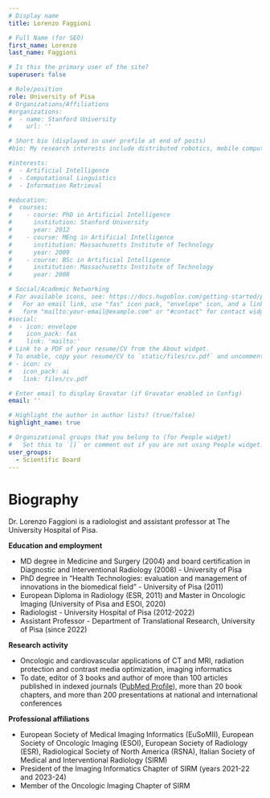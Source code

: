 ```yaml
---
# Display name
title: Lorenzo Faggioni

# Full Name (for SEO)
first_name: Lorenzo
last_name: Faggioni

# Is this the primary user of the site?
superuser: false

# Role/position
role: University of Pisa
# Organizations/Affiliations
#organizations:
#  - name: Stanford University
#    url: ''

# Short bio (displayed in user profile at end of posts)
#bio: My research interests include distributed robotics, mobile computing and programmable matter.

#interests:
#  - Artificial Intelligence
#  - Computational Linguistics
#  - Information Retrieval

#education:
#  courses:
#    - course: PhD in Artificial Intelligence
#      institution: Stanford University
#      year: 2012
#    - course: MEng in Artificial Intelligence
#      institution: Massachusetts Institute of Technology
#      year: 2009
#    - course: BSc in Artificial Intelligence
#      institution: Massachusetts Institute of Technology
#      year: 2008

# Social/Academic Networking
# For available icons, see: https://docs.hugoblox.com/getting-started/page-builder/#icons
#   For an email link, use "fas" icon pack, "envelope" icon, and a link in the
#   form "mailto:your-email@example.com" or "#contact" for contact widget.
#social:
#  - icon: envelope
#    icon_pack: fas
#    link: 'mailto:'
# Link to a PDF of your resume/CV from the About widget.
# To enable, copy your resume/CV to `static/files/cv.pdf` and uncomment the lines below.
# - icon: cv
#   icon_pack: ai
#   link: files/cv.pdf

# Enter email to display Gravatar (if Gravatar enabled in Config)
email: ''

# Highlight the author in author lists? (true/false)
highlight_name: true

# Organizational groups that you belong to (for People widget)
#   Set this to `[]` or comment out if you are not using People widget.
user_groups:
  - Scientific Board
---
```

# Biography
Dr. Lorenzo Faggioni is a radiologist and assistant professor at The University Hospital of Pisa.

**Education and employment**
<ul>
<li>MD degree in Medicine and Surgery (2004) and board certification in Diagnostic and Interventional Radiology (2008) - University of Pisa</li>
<li>PhD degree in “Health Technologies: evaluation and management of innovations in the biomedical field” - University of Pisa (2011)</li>
<li>European Diploma in Radiology (ESR, 2011) and Master in Oncologic Imaging (University of Pisa and ESOI, 2020)</li>
<li>Radiologist - University Hospital of Pisa (2012-2022)</li>
<li>Assistant Professor - Department of Translational Research, University of Pisa (since 2022)</li>
</ul>

**Research activity**
<ul>
<li>Oncologic and cardiovascular applications of CT and MRI, radiation protection and contrast media optimization, imaging informatics</li>
<li>To date, editor of 3 books and author of more than 100 articles published in indexed journals (<a href="https://pubmed.ncbi.nlm.nih.gov/?term=faggioni+lorenzo&sort=">PubMed Profile</a>), more than 20 book chapters, and more than 200 presentations at national and international conferences</li>
</ul>

**Professional affiliations**
<ul>
<li>European Society of Medical Imaging Informatics (EuSoMII), European Society of Oncologic Imaging (ESOI), European Society of Radiology (ESR), Radiological Society of North America (RSNA), Italian Society of Medical and Interventional Radiology (SIRM)</li>
<li>President of the Imaging Informatics Chapter of SIRM (years 2021-22 and 2023-24)</li>
<li>Member of the Oncologic Imaging Chapter of SIRM</li>
</ul>

<!-- **Education and employment**
• MD degree in Medicine and Surgery (2004) and board certification in Diagnostic and
Interventional Radiology (2008) - University of Pisa
• PhD degree in “Health Technologies: evaluation and management of innovations in the
biomedical field” - University of Pisa (2011)
• European Diploma in Radiology (ESR, 2011) and Master in Oncologic Imaging (University of
Pisa and ESOI, 2020)
• Radiologist - University Hospital of Pisa (2012-2022)
• Assistant Professor - Department of Translational Research, University of Pisa (since 2022)


**Research activity**
• Oncologic and cardiovascular applications of CT and MRI, radiation protection and contrast
media optimization, imaging informatics
• To date, editor of 3 books and author of more than 100 articles published in indexed journals
(https://pubmed.ncbi.nlm.nih.gov/?term=faggioni+lorenzo&sort=), more than 20 book chapters,
and more than 200 presentations at national and international conferences


**Professional affiliations**
• European Society of Medical Imaging Informatics (EuSoMII), European Society of Oncologic
Imaging (ESOI), European Society of Radiology (ESR), Radiological Society of North America
(RSNA), Italian Society of Medical and Interventional Radiology (SIRM)
• President of the Imaging Informatics Chapter of SIRM (years 2021-22 and 2023-24)
• Member of the Oncologic Imaging Chapter of SIRM -->


